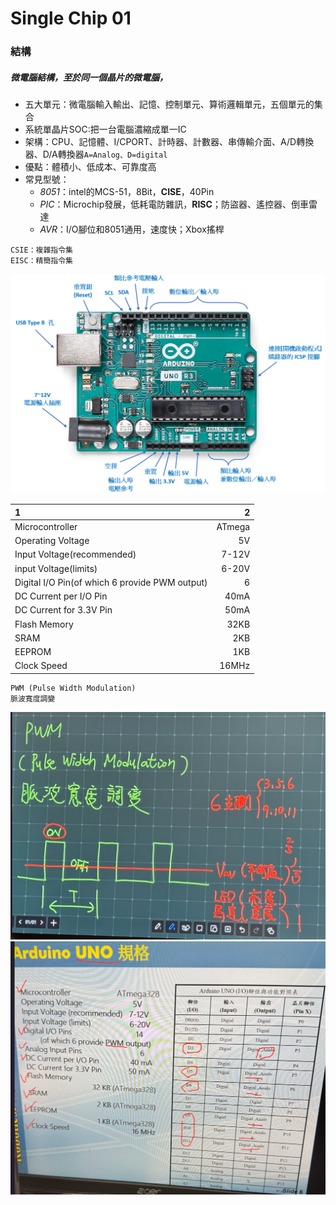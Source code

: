 Single Chip 01
===
### 結構
##### 微電腦結構，至於同一個晶片的微電腦，
- 五大單元：微電腦輸入輸出、記憶、控制單元、算術邏輯單元，五個單元的集合  
- 系統單晶片SOC:把一台電腦濃縮成單一IC  
- 架構：CPU、記憶體、I/CPORT、計時器、計數器、串傳輸介面、A/D轉換器、D/A轉換器```A=Analog、D=digital```
- 優點：體積小、低成本、可靠度高
- 常見型號：
  - *8051*：intel的MCS-51，8Bit，**CISE**，40Pin
  - *PIC*：Microchip發展，低耗電防雜訊，**RISC**；防盜器、遙控器、倒車雷達
  - *AVR*：I/O腳位和8051通用，速度快；Xbox搖桿
```
CSIE：複雜指令集
EISC：精簡指令集  
```
![arduino_UNO](image/Arduino_Pin.png)

| 1 | 2 | 
|:-|-:| 
| Microcontroller | ATmega |
Operating Voltage|5V
Input Voltage(recommended)| 7-12V
input Voltage(limits)|6-20V
Digital I/O Pin(of which 6 provide PWM output)|6
DC Current per I/O Pin | 40mA
DC Current for 3.3V Pin | 50mA
Flash Memory |32KB
SRAM |2KB
EEPROM | 1KB
Clock Speed | 16MHz

```
PWM (Pulse Width Modulation)  
脈波寬度調變
```
![PWM](image/PWM.png)
![pin](image/Pin.png)
